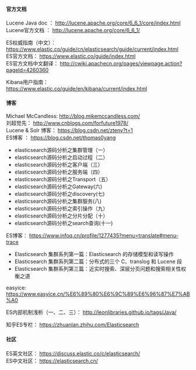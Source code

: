 #### 官方文档
Lucene Java doc ： http://lucene.apache.org/core/6_6_1/core/index.html  
Lucene官方文档 ： http://lucene.apache.org/core/6_6_1/  

ES权威指南（中文）：https://www.elastic.co/guide/cn/elasticsearch/guide/current/index.html  
ES官方文档： https://www.elastic.co/guide/index.html  
ES官方文档中文翻译： http://cwiki.apachecn.org/pages/viewpage.action?pageId=4260360

Kibana用户指南： https://www.elastic.co/guide/en/kibana/current/index.html 

#### 博客
Michael McCandless: http://blog.mikemccandless.com/  
刘超觉先： http://www.cnblogs.com/forfuture1978/   
Lucene & Solr 博客： https://blog.csdn.net/zteny?t=1  
ES博客 ： https://blog.csdn.net/thomas0yang
- elasticsearch源码分析之集群管理（一）  
- elasticsearch源码分析之启动过程（二）
- elasticsearch源码分析之客户端（三） 
- elasticsearch源码分析之服务端（四）
- elasticsearch源码分析之Transport（五）
- elasticsearch源码分析之Gateway(六) 
- elasticsearch源码分析之discovery(七)
- elasticsearch源码分析之集群服务(八)  
- elasticsearch源码分析之索引操作（九）
- elasticsearch源码分析之分片分配（十） 
- elasticsearch源码分析之search查询(十一) 

ES博客： https://www.infoq.cn/profile/1277435?menu=translate#menu-trace  
- Elasticsearch 集群系列第一篇：Elasticsearch 的存储模型和读写操作 
- Elasticsearch 集群系列第二篇：分布式的三个 C、translog 和 Lucene 段
- Elasticsearch 集群系列第三篇：近实时搜索、深层分页问题和搜索相关性权衡之道

easyice: https://www.easyice.cn/%E6%89%80%E6%9C%89%E6%96%87%E7%AB%A0 

ES内部机制浅析（一、二、三）： http://leonlibraries.github.io/tags/Java/  

知乎ES专栏： https://zhuanlan.zhihu.com/Elasticsearch  

#### 社区 
ES英文社区： https://discuss.elastic.co/c/elasticsearch/   
ES中文社区： https://elasticsearch.cn/ 